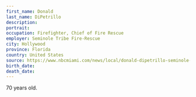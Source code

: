 ```yaml
---
first_name: Donald
last_name: DiPetrillo
description: 
portrait: 
occupation: Firefighter, Chief of Fire Rescue
employer: Seminole Tribe Fire-Rescue
city: Hollywood
province: Florida
country: United States
source: https://www.nbcmiami.com/news/local/donald-dipetrillo-seminole-tribes-fire-chief-dies-at-70-of-covid-19/2227562/
birth_date: 
death_date: 
---
```


70 years old.